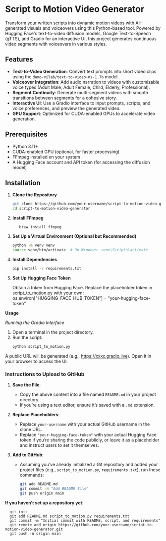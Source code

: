 # Script to Motion Video Generator

Transform your written scripts into dynamic motion videos with AI-generated visuals and voiceovers using this Python-based tool. Powered by Hugging Face's text-to-video diffusion models, Google Text-to-Speech (gTTS), and Gradio for an interactive UI, this project generates continuous video segments with voiceovers in various styles.

## Features
- **Text-to-Video Generation**: Convert text prompts into short video clips using the `damo-vilab/text-to-video-ms-1.7b` model.
- **Voiceover Integration**: Add audio narration to videos with customizable voice types (Adult Male, Adult Female, Child, Elderly, Professional).
- **Segment Continuity**: Generate multi-segment videos with smooth transitions between segments for a cohesive story.
- **Interactive UI**: Use a Gradio interface to input prompts, scripts, and voice preferences, and preview the generated video.
- **GPU Support**: Optimized for CUDA-enabled GPUs to accelerate video generation.

## Prerequisites
- Python 3.11+
- CUDA-enabled GPU (optional, for faster processing)
- FFmpeg installed on your system
- A Hugging Face account and API token (for accessing the diffusion model)

## Installation

1. **Clone the Repository**
   ```bash
   git clone https://github.com/your-username/script-to-motion-video-generator.git
   cd script-to-motion-video-generator
2. **Install FFmpeg**
   ```On macOS (using Homebrew)
      brew install ffmpeg

3. **Set Up a Virtual Environment (Optional but Recommended)**
   ```bash
   python -m venv venv
   source venv/bin/activate  # On Windows: venv\Scripts\activate

5. **Install Dependencies**
   ```bash
   pip install -r requirements.txt


7. **Set Up Hugging Face Token**
   
   Obtain a token from Hugging Face.
   Replace the placeholder token in script_to_motion.py with your own:
      os.environ["HUGGING_FACE_HUB_TOKEN"] = "your-hugging-face-token"

**Usage**

*Running the Gradio Interface*

   1. Open a terminal in the project directory.
   2. Run the script:
      ```bash
      python script_to_motion.py

  A public URL will be generated (e.g., https://xxxx.gradio.live). Open it in your browser to access the UI.



### Instructions to Upload to GitHub
1. **Save the File**:
   - Copy the above content into a file named `README.md` in your project directory.
   - If you’re using a text editor, ensure it’s saved with a `.md` extension.

2. **Replace Placeholders**:
   - Replace `your-username` with your actual GitHub username in the clone URL.
   - Replace `"your-hugging-face-token"` with your actual Hugging Face token if you’re sharing the code publicly, or leave it as a placeholder and instruct users to set it themselves.

3. **Add to GitHub**:
   - Assuming you’ve already initialized a Git repository and added your project files (e.g., `script_to_motion.py`, `requirements.txt`), run these commands:
     ```bash
     git add README.md
     git commit -m "Add README file"
     git push origin main

**If you haven’t set up a repository yet:**

      git init
      git add README.md script_to_motion.py requirements.txt
      git commit -m "Initial commit with README, script, and requirements"
      git remote add origin https://github.com/your-username/script-to-motion-video-generator.git
      git push -u origin main
   
